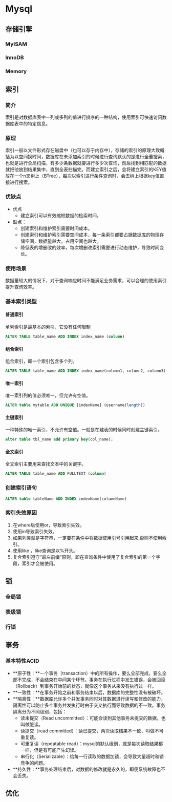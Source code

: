 # Mysql

## 存储引擎

### MyISAM

### InnoDB

### Memory

## 索引

### 简介

索引是对数据库表中一列或多列的值进行排序的一种结构，使用索引可快速访问数据库表中的特定信息。

### 原理

索引一般以文件形式存在磁盘中（也可以存于内存中），存储的索引的原理大致概括为以空间换时间，数据库在未添加索引的时候进行查询默认的是进行全量搜索，也就是进行全局扫描，有多少条数据就要进行多少次查询，然后找到相匹配的数据就把他放到结果集中，直到全表扫描完。而建立索引之后，会将建立索引的KEY值放在一个n叉树上（BTree），每次以索引进行条件查询时，会去树上根据key值直接进行搜索。

### 优缺点

- 优点
  - 建立索引可以有效缩短数据的检索时间。
- 缺点：
  - 创建索引和维护索引需要时间成本。
  - 创建索引和维护索引需要空间成本，每一条索引都要占据数据库的物理存储空间，数据量越大，占用空间也越大。
  - 降低表的增删改的效率，每次增删改索引需要进行动态维护，导致时间变长。

### 使用场景

数据量较大的情况下，对于查询响应时间不能满足业务需求，可以合理的使用索引提升查询效率。

### 基本索引类型

#### 普通索引

单列索引是最基本的索引，它没有任何限制

```sql
ALTER TABLE table_name ADD INDEX index_name (column)
```

#### 组合索引

组合索引，即一个索引包含多个列。

```sql
ALTER TABLE table_name ADD INDEX index_name(column1, column2, column3)
```

#### 唯一索引

唯一索引列的值必须唯一，但允许有空值。

```sql
ALTER table mytable ADD UNIQUE [indexName] (username(length))
```

#### 主键索引

一种特殊的唯一索引，不允许有空值。一般是在建表的时候同时创建主键索引。

```sql
alter table tbl_name add primary key(col_name);
```

#### 全文索引

全文索引主要用来查找文本中的关键字。

```sql
ALTER TABLE table_name ADD FULLTEXT (column)
```

### 创建索引语句

```sql
ALTER table tableName ADD INDEX indexName(columnName)
```

### 索引失效原因

1. 在where后使用or，导致索引失效。
2. 使用in导致索引失效。
3. 如果列类型是字符串，一定要在条件中将数据使用引号引用起来,否则不使用索引。
4. 使用like ，like查询是以%开头。
5. 复合索引遵守“最左前缀”原则，即在查询条件中使用了复合索引的第一个字段，索引才会被使用。

## 锁

### 全局锁

### 表级锁

### 行锁

## 事务

### 基本特性ACID

- **原子性：**一个事务（transaction）中的所有操作，要么全部完成，要么全部不完成，不会结束在中间某个环节。事务在执行过程中发生错误，会被回滚（Rollback）到事务开始前的状态，就像这个事务从来没有执行过一样。
- **一致性：**在事务开始之前和事务结束以后，数据库的完整性没有被破坏。
- **隔离性：**数据库允许多个并发事务同时对其数据进行读写和修改的能力，隔离性可以防止多个事务并发执行时由于交叉执行而导致数据的不一致。事务隔离分为不同级别，包括：
  - 读未提交（Read uncommitted）：可能会读到其他事务未提交的数据，也叫做脏读。
  - 读提交（read committed）：读已提交，两次读取结果不一致，叫做不可重复读。 
  - 可重复读（repeatable read）：mysql的默认级别，就是每次读取结果都一样，但是有可能产生幻读。 
  - 串行化（Serializable）：给每一行读取的数据加锁，会导致大量超时和锁竞争的问题。
- **持久性：**事务处理结束后，对数据的修改就是永久的，即便系统故障也不会丢失。

## 优化